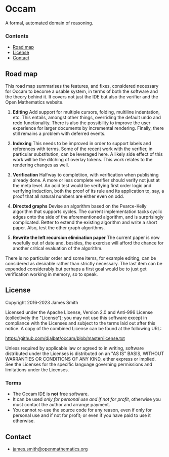# Occam

A formal, automated domain of reasoning.

### Contents

- [Road map](#road-map)
- [License](#license)
- [Contact](#contact)

## Road map

This road map summarises the features, and fixes, considered necessary for Occam to become a usable system, in terms of both the software and the theory behind it. It covers not just the IDE but also the verifier and the Open Mathematics website.

1. **Editing** Add support for multiple cursors, folding, multiline indentation, etc. This entails, amongst other things, overriding the default undo and redo functionality. There is also the possibility to improve the user experience for larger documents by incremental rendering. Finally, there still remains a problem with deferred events.

2. **Indexing** This needs to be improved in order to support labels and references with terms. Some of the recent work with the verifier, in particular substitution, can be leveraged here. A likely side effect of this work will be the ditching of overlay tokens. This work relates to the rendering changes as well.

3. **Verification** Halfway to completiion, with verification when publishing already done. A more or less complete verifier should verify not just at the meta level. An acid test would be verifying first order logic and verifying induction, both the proof of its rule and its application to, say, a proof that all natural numbers are either even on odd.

4. **Directed graphs** Devise an algorithm based on the Pearce-Kelly algorithm that supports cycles. The current implementation tacks cyclic edges onto the side of the aforementioned algorithm, and is surprisingly complicated. Better to extend the existing algorithm and write a short paper. Also, test the other graph algorithms. 

5. **Rewrite the left recursion elimination paper** The current paper is now woefully out of date and, besides, the exercise will afford the chance for another critical evaluation of the algorithm.

There is no particular order and some items, for example editing, can be considered as desirable rather than strictly necessary. The last item can be expended considerably but perhaps a first goal would be to just get verification working in memory, so to speak.

## License

Copyright 2016-2023 James Smith

Licensed under the Apache License, Version 2.0 and Anti-996 License (collectively the "License"); you may not use this software except in compliance with the Licenses and subject to the terms laid out after this notice. A copy of the combined License can be found at the following URL:

  https://github.com/djalbat/occam/blob/master/license.txt

Unless required by applicable law or agreed to in writing, software distributed under the Licenses is distributed on an "AS IS" BASIS, WITHOUT WARRANTIES OR CONDITIONS OF ANY KIND, either express or implied. See the Licenses for the specific language governing permissions and limitations under the Licenses.

### Terms

* The Occam IDE is **not** free software.
* It can be used *only for personal use and if not for profit*, otherwise you must contact the author and arrange payment.
* You cannot re-use the source code for any reason, even if only for personal use and if not for profit; or even if you have paid to use it otherwise.

## Contact

* james.smith@openmathematics.org
